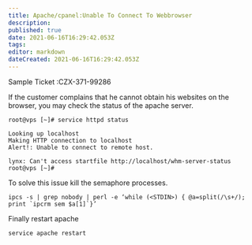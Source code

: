 ```yaml
---
title: Apache/cpanel:Unable To Connect To Webbrowser
description: 
published: true
date: 2021-06-16T16:29:42.053Z
tags: 
editor: markdown
dateCreated: 2021-06-16T16:29:42.053Z
---
```


Sample Ticket :CZX-371-99286

If the customer complains that he cannot obtain his websites on the browser, you may check the status of the apache server.

```
root@vps [~]# service httpd status

Looking up localhost
Making HTTP connection to localhost
Alert!: Unable to connect to remote host.

lynx: Can't access startfile http://localhost/whm-server-status
root@vps [~]#
```

To solve this issue kill the semaphore processes.

```
ipcs -s | grep nobody | perl -e ‘while (<STDIN>) { @a=split(/\s+/); print `ipcrm sem $a[1]`}’
```
Finally restart apache

```
service apache restart
```



